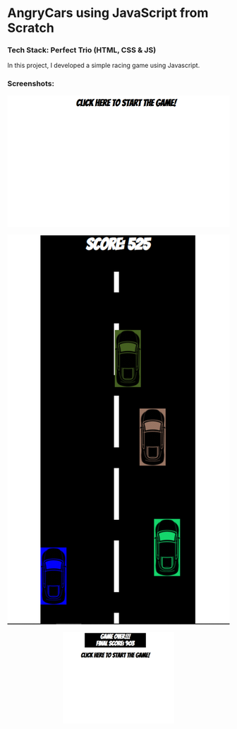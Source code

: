 # AngryCars using JavaScript from Scratch

### Tech Stack: Perfect Trio (HTML, CSS & JS)

In this project, I developed a simple racing game using Javascript.

### Screenshots:

<p align="center">
<img src="Screenshots/Capture1.PNG">
</p>
<p align="center">
<img src="Screenshots/Capture2.PNG" style="align: center">
</p>

<p align="center">
  <img src="Screenshots/Capture3.PNG" style = "display: block; margin-left: auto; margin-right: auto; width: 50%;">
</p>
